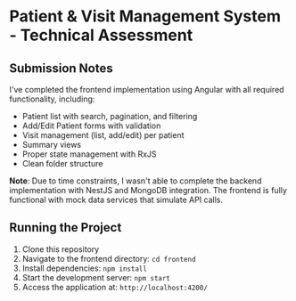 # Patient & Visit Management System - Technical Assessment

## Submission Notes
I've completed the frontend implementation using Angular with all required functionality, including:
- Patient list with search, pagination, and filtering
- Add/Edit Patient forms with validation
- Visit management (list, add/edit) per patient
- Summary views
- Proper state management with RxJS
- Clean folder structure

**Note**: Due to time constraints, I wasn't able to complete the backend implementation with NestJS and MongoDB integration. The frontend is fully functional with mock data services that simulate API calls.

## Running the Project
1. Clone this repository
2. Navigate to the frontend directory: `cd frontend`
3. Install dependencies: `npm install`
4. Start the development server: `npm start`
5. Access the application at: `http://localhost:4200/`
